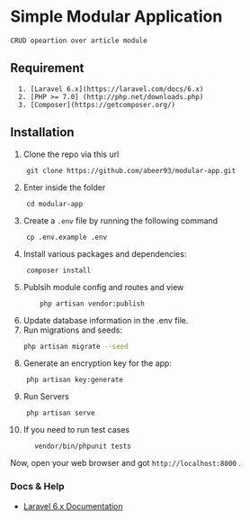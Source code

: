 # Simple Modular Application
    CRUD opeartion over article module

## Requirement

```
  1. [Laravel 6.x](https://laravel.com/docs/6.x)
  2. [PHP >= 7.0] (http://php.net/downloads.php)
  3. [Composer](https://getcomposer.org/)
```

## Installation
1. Clone the repo via this url 
  ```
      git clone https://github.com/abeer93/modular-app.git
  ```

2. Enter inside the folder
```
    cd modular-app
```
3. Create a `.env` file by running the following command 
  ```
      cp .env.example .env
  ```
4. Install various packages and dependencies: 
  ```
      composer install
  ```
5. Publsih module config and routes and view
    ```
        php artisan vendor:publish
    ```
6. Update database information in the .env file.
7. Run migrations and seeds:
    ```bash
    php artisan migrate --seed
    ```
8. Generate an encryption key for the app:
  ```
      php artisan key:generate
  ```
9. Run Servers
  ```
      php artisan serve
  ```
10. If you need to run test cases
```
      vendor/bin/phpunit tests
```

Now, open your web browser and got `http://localhost:8000` .

### Docs & Help

- [Laravel 6.x Documentation](https://laravel.com/docs/6.x)
